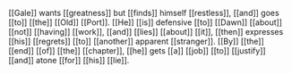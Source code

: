 [[Gale]] wants [[greatness]] but [[finds]] himself [[restless]], [[and]] goes [[to]] [[the]] [[Old]] [[Port]]. [[He]] [[is]] defensive [[to]] [[Dawn]] [[about]] [[not]] [[having]] [[work]], [[and]] [[lies]] [[about]] [[it]], [[then]] expresses [[his]] [[regrets]] [[to]] [[another]] apparent [[stranger]]. [[By]] [[the]] [[end]] [[of]] [[the]] [[chapter]], [[he]] gets [[a]] [[job]] [[to]] [[justify]] [[and]] atone [[for]] [[his]] [[lie]].  